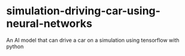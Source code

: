 # simulation-driving-car-using-neural-networks
An AI model that can drive a car on a simulation using tensorflow with python 
